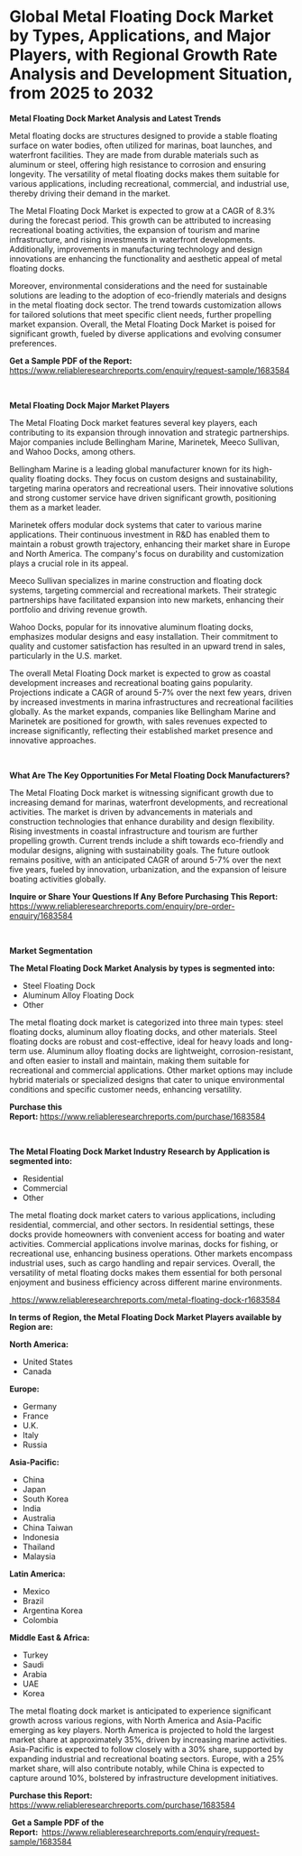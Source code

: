 <p><h1>Global Metal Floating Dock Market by Types, Applications, and Major Players, with Regional Growth Rate Analysis and Development Situation, from 2025 to 2032</h1></p><p><strong>Metal Floating Dock Market Analysis and Latest Trends</strong></p>
<p><p>Metal floating docks are structures designed to provide a stable floating surface on water bodies, often utilized for marinas, boat launches, and waterfront facilities. They are made from durable materials such as aluminum or steel, offering high resistance to corrosion and ensuring longevity. The versatility of metal floating docks makes them suitable for various applications, including recreational, commercial, and industrial use, thereby driving their demand in the market.</p><p>The Metal Floating Dock Market is expected to grow at a CAGR of 8.3% during the forecast period. This growth can be attributed to increasing recreational boating activities, the expansion of tourism and marine infrastructure, and rising investments in waterfront developments. Additionally, improvements in manufacturing technology and design innovations are enhancing the functionality and aesthetic appeal of metal floating docks.</p><p>Moreover, environmental considerations and the need for sustainable solutions are leading to the adoption of eco-friendly materials and designs in the metal floating dock sector. The trend towards customization allows for tailored solutions that meet specific client needs, further propelling market expansion. Overall, the Metal Floating Dock Market is poised for significant growth, fueled by diverse applications and evolving consumer preferences.</p></p>
<p><strong>Get a Sample PDF of the Report:&nbsp;</strong> <a href="https://www.reliableresearchreports.com/enquiry/request-sample/1683584?utm_campaign=2098&utm_medium=2&utm_source=Github&utm_content=ia&utm_term=16042025&utm_id=metal-floating-dock">https://www.reliableresearchreports.com/enquiry/request-sample/1683584</a></p>
<p>&nbsp;</p>
<p><strong>Metal Floating Dock Major Market Players</strong></p>
<p><p>The Metal Floating Dock market features several key players, each contributing to its expansion through innovation and strategic partnerships. Major companies include Bellingham Marine, Marinetek, Meeco Sullivan, and Wahoo Docks, among others.</p><p>Bellingham Marine is a leading global manufacturer known for its high-quality floating docks. They focus on custom designs and sustainability, targeting marina operators and recreational users. Their innovative solutions and strong customer service have driven significant growth, positioning them as a market leader.</p><p>Marinetek offers modular dock systems that cater to various marine applications. Their continuous investment in R&D has enabled them to maintain a robust growth trajectory, enhancing their market share in Europe and North America. The company's focus on durability and customization plays a crucial role in its appeal.</p><p>Meeco Sullivan specializes in marine construction and floating dock systems, targeting commercial and recreational markets. Their strategic partnerships have facilitated expansion into new markets, enhancing their portfolio and driving revenue growth.</p><p>Wahoo Docks, popular for its innovative aluminum floating docks, emphasizes modular designs and easy installation. Their commitment to quality and customer satisfaction has resulted in an upward trend in sales, particularly in the U.S. market.</p><p>The overall Metal Floating Dock market is expected to grow as coastal development increases and recreational boating gains popularity. Projections indicate a CAGR of around 5-7% over the next few years, driven by increased investments in marina infrastructures and recreational facilities globally. As the market expands, companies like Bellingham Marine and Marinetek are positioned for growth, with sales revenues expected to increase significantly, reflecting their established market presence and innovative approaches.</p></p>
<p>&nbsp;</p>
<p><strong>What Are The Key Opportunities For Metal Floating Dock Manufacturers?</strong></p>
<p><p>The Metal Floating Dock market is witnessing significant growth due to increasing demand for marinas, waterfront developments, and recreational activities. The market is driven by advancements in materials and construction technologies that enhance durability and design flexibility. Rising investments in coastal infrastructure and tourism are further propelling growth. Current trends include a shift towards eco-friendly and modular designs, aligning with sustainability goals. The future outlook remains positive, with an anticipated CAGR of around 5-7% over the next five years, fueled by innovation, urbanization, and the expansion of leisure boating activities globally.</p></p>
<p><strong>Inquire or Share Your Questions If Any Before Purchasing This Report:</strong> <a href="https://www.reliableresearchreports.com/enquiry/pre-order-enquiry/1683584?utm_campaign=2098&utm_medium=2&utm_source=Github&utm_content=ia&utm_term=16042025&utm_id=metal-floating-dock">https://www.reliableresearchreports.com/enquiry/pre-order-enquiry/1683584</a></p>
<p>&nbsp;</p>
<p><strong>Market Segmentation</strong></p>
<p><strong>The Metal Floating Dock Market Analysis by types is segmented into:</strong></p>
<p><ul><li>Steel Floating Dock</li><li>Aluminum Alloy Floating Dock</li><li>Other</li></ul></p>
<p><p>The metal floating dock market is categorized into three main types: steel floating docks, aluminum alloy floating docks, and other materials. Steel floating docks are robust and cost-effective, ideal for heavy loads and long-term use. Aluminum alloy floating docks are lightweight, corrosion-resistant, and often easier to install and maintain, making them suitable for recreational and commercial applications. Other market options may include hybrid materials or specialized designs that cater to unique environmental conditions and specific customer needs, enhancing versatility.</p></p>
<p><strong>Purchase this Report:&nbsp;</strong><a href="https://www.reliableresearchreports.com/purchase/1683584?utm_campaign=2098&utm_medium=2&utm_source=Github&utm_content=ia&utm_term=16042025&utm_id=metal-floating-dock">https://www.reliableresearchreports.com/purchase/1683584</a></p>
<p>&nbsp;</p>
<p><strong>The Metal Floating Dock Market Industry Research by Application is segmented into:</strong></p>
<p><ul><li>Residential</li><li>Commercial</li><li>Other</li></ul></p>
<p><p>The metal floating dock market caters to various applications, including residential, commercial, and other sectors. In residential settings, these docks provide homeowners with convenient access for boating and water activities. Commercial applications involve marinas, docks for fishing, or recreational use, enhancing business operations. Other markets encompass industrial uses, such as cargo handling and repair services. Overall, the versatility of metal floating docks makes them essential for both personal enjoyment and business efficiency across different marine environments.</p></p>
<p><a href="https://www.reliableresearchreports.com/metal-floating-dock-r1683584?utm_campaign=2098&utm_medium=2&utm_source=Github&utm_content=ia&utm_term=16042025&utm_id=metal-floating-dock">&nbsp;https://www.reliableresearchreports.com/metal-floating-dock-r1683584</a></p>
<p><strong>In terms of Region, the Metal Floating Dock Market Players available by Region are:</strong></p>
<p>
    <p> <strong> North America: </strong>
        <ul>
            <li>United States</li>
            <li>Canada</li>
        </ul>
        </p> 
    <p> <strong> Europe: </strong>
        <ul>
            <li>Germany</li>
            <li>France</li>
            <li>U.K.</li>
            <li>Italy</li>
            <li>Russia</li>
        </ul>
        </p> 
    <p> <strong> Asia-Pacific: </strong>
        <ul>
            <li>China</li>
            <li>Japan</li>
            <li>South Korea</li>
            <li>India</li>
            <li>Australia</li>
            <li>China Taiwan</li>
            <li>Indonesia</li>
            <li>Thailand</li>
            <li>Malaysia</li>
        </ul>
        </p> 
    <p> <strong> Latin America: </strong>
        <ul>
            <li>Mexico</li>
            <li>Brazil</li>
            <li>Argentina Korea</li>
            <li>Colombia</li>
        </ul>
        </p> 
    <p> <strong> Middle East & Africa: </strong>
        <ul>
            <li>Turkey</li>
            <li>Saudi</li>
            <li>Arabia</li>
            <li>UAE</li>
            <li>Korea</li>
        </ul>
    </p>
    </p>
<p><p>The metal floating dock market is anticipated to experience significant growth across various regions, with North America and Asia-Pacific emerging as key players. North America is projected to hold the largest market share at approximately 35%, driven by increasing marine activities. Asia-Pacific is expected to follow closely with a 30% share, supported by expanding industrial and recreational boating sectors. Europe, with a 25% market share, will also contribute notably, while China is expected to capture around 10%, bolstered by infrastructure development initiatives.</p></p>
<p><strong>Purchase this Report: </strong><a href="https://www.reliableresearchreports.com/purchase/1683584?utm_campaign=2098&utm_medium=2&utm_source=Github&utm_content=ia&utm_term=16042025&utm_id=metal-floating-dock">https://www.reliableresearchreports.com/purchase/1683584</a></p>
<p>&nbsp;<strong>Get a Sample PDF of the Report:&nbsp;&nbsp;</strong><a href="https://www.reliableresearchreports.com/enquiry/request-sample/1683584?utm_campaign=2098&utm_medium=2&utm_source=Github&utm_content=ia&utm_term=16042025&utm_id=metal-floating-dock">https://www.reliableresearchreports.com/enquiry/request-sample/1683584</a></p>
<p><strong></strong></p>
<p><p></p><p></p><p></p></p>